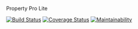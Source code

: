 Property Pro Lite

[![Build Status](https://travis-ci.org/amilykassim/PropertyProLite.svg?branch=develop)](https://travis-ci.org/amilykassim/PropertyProLite)       [![Coverage Status](https://coveralls.io/repos/github/amilykassim/PropertyProLite/badge.svg?branch=develop)](https://coveralls.io/github/amilykassim/PropertyProLite?branch=develop)       [![Maintainability](https://api.codeclimate.com/v1/badges/3dbe4a90345d8b162c9b/maintainability)](https://codeclimate.com/github/amilykassim/PropertyProLite/maintainability)
